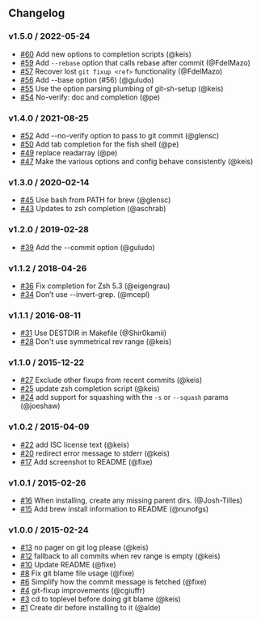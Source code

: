 ## Changelog

### v1.5.0 / 2022-05-24
- [#60](https://github.com/keis/git-fixup/pull/60) Add new options to completion scripts (@keis)
- [#59](https://github.com/keis/git-fixup/pull/59) Add `--rebase` option that calls rebase after commit (@FdelMazo)
- [#57](https://github.com/keis/git-fixup/pull/57) Recover lost `git fixup <ref>` functionality (@FdelMazo)
- [#56](https://github.com/keis/git-fixup/pull/56) Add --base option (#56) (@guludo)
- [#55](https://github.com/keis/git-fixup/pull/55) Use the option parsing plumbing of git-sh-setup (@keis)
- [#54](https://github.com/keis/git-fixup/pull/54) No-verify: doc and completion (@pe)

### v1.4.0 / 2021-08-25
- [#52](https://github.com/keis/git-fixup/pull/52) Add --no-verify option to pass to git commit (@glensc)
- [#50](https://github.com/keis/git-fixup/pull/50) Add tab completion for the fish shell (@pe)
- [#49](https://github.com/keis/git-fixup/pull/49) replace readarray (@pe)
- [#47](https://github.com/keis/git-fixup/pull/47) Make the various options and config behave consistently (@keis)

### v1.3.0 / 2020-02-14
- [#45](https://github.com/keis/git-fixup/pull/45) Use bash from PATH for brew (@glensc)
- [#43](https://github.com/keis/git-fixup/pull/43) Updates to zsh completion (@aschrab)

### v1.2.0 / 2019-02-28
- [#39](https://github.com/keis/git-fixup/pull/39) Add the --commit option (@guludo)

### v1.1.2 / 2018-04-26
- [#36](https://github.com/keis/git-fixup/pull/36) Fix completion for Zsh 5.3 (@eigengrau)
- [#34](https://github.com/keis/git-fixup/pull/34) Don’t use --invert-grep. (@mcepl)

### v1.1.1 / 2016-08-11
- [#31](https://github.com/keis/git-fixup/pull/31) Use DESTDIR in Makefile (@Shir0kamii)
- [#28](https://github.com/keis/git-fixup/pull/28) Don't use symmetrical rev range (@keis)

### v1.1.0 / 2015-12-22
- [#27](https://github.com/keis/git-fixup/pull/27) Exclude other fixups from recent commits (@keis)
- [#25](https://github.com/keis/git-fixup/pull/25) update zsh completion script (@keis)
- [#24](https://github.com/keis/git-fixup/pull/24) add support for squashing with the `-s` or `--squash` params (@joeshaw)

### v1.0.2 / 2015-04-09
- [#22](https://github.com/keis/git-fixup/pull/22) add ISC license text (@keis)
- [#20](https://github.com/keis/git-fixup/pull/20) redirect error message to stderr (@keis)
- [#17](https://github.com/keis/git-fixup/pull/17) Add screenshot to README (@fixe)

### v1.0.1 / 2015-02-26
- [#16](https://github.com/keis/git-fixup/pull/16) When installing, create any missing parent dirs. (@Josh-Tilles)
- [#15](https://github.com/keis/git-fixup/pull/15) Add brew install information to README (@nunofgs)

### v1.0.0 / 2015-02-24
- [#13](https://github.com/keis/git-fixup/pull/13) no pager on git log please (@keis)
- [#12](https://github.com/keis/git-fixup/pull/12) fallback to all commits when rev range is empty (@keis)
- [#10](https://github.com/keis/git-fixup/pull/10) Update README (@fixe)
- [#8](https://github.com/keis/git-fixup/pull/8) Fix git blame file usage (@fixe)
- [#6](https://github.com/keis/git-fixup/pull/6) Simplify how the commit message is fetched (@fixe)
- [#4](https://github.com/keis/git-fixup/pull/4) git-fixup improvements (@cgiuffr)
- [#3](https://github.com/keis/git-fixup/pull/3) cd to toplevel before doing git blame (@keis)
- [#1](https://github.com/keis/git-fixup/pull/1) Create dir before installing to it (@alde)
